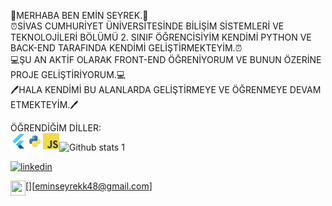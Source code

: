 🚀MERHABA BEN EMİN SEYREK.🚀                      
⏰SİVAS CUMHURİYET ÜNİVERSİTESİNDE BİLİŞİM SİSTEMLERİ VE TEKNOLOJİLERİ BÖLÜMÜ 2. SINIF ÖĞRENCİSİYİM KENDİMİ PYTHON VE BACK-END TARAFINDA KENDİMİ GELİŞTİRMEKTEYİM.⏰                      
💻ŞU AN AKTİF OLARAK FRONT-END ÖĞRENİYORUM VE BUNUN ÖZERİNE PROJE GELİŞTİRİYORUM.💻                                   
🖊HALA KENDİMİ BU ALANLARDA GELİŞTİRMEYE VE ÖĞRENMEYE DEVAM ETMEKTEYİM.🖊

ÖĞRENDİĞİM DİLLER:                    
 <img align="left" alt="Flutter" width="26px"  src="https://raw.githubusercontent.com/github/explore/cebd63002168a05a6a642f309227eefeccd92950/topics/flutter/flutter.png" /> <img  align="left" alt="Python" width="26px"  src="https://raw.githubusercontent.com/github/explore/cebd63002168a05a6a642f309227eefeccd92950/topics/python/python.png" /> <img  align="left" alt="Javascript" width="26px"  src="https://raw.githubusercontent.com/github/explore/cebd63002168a05a6a642f309227eefeccd92950/topics/javascript/javascript.png" />                      





            
                      

   ![Github stats 1](https://github-readme-stats.vercel.app/api?username=eminseyrek&show_icons=true&theme=gradient) 
 
   [![linkedin](https://img.shields.io/badge/Linkedin-000000?style=for-the-badge&logo=Linkedin&logoColor=white)](https://github.com/eminseyrek)

   [<img align="left" height="24" width="24" src="https://cdn.jsdelivr.net/npm/simple-icons@v4/icons/gmail.svg" />][eminseyrekk48@gmail.com]










